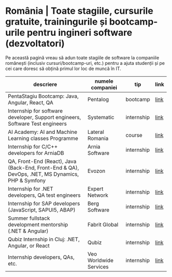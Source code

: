 # România | Toate stagiile, cursurile gratuite, trainingurile și bootcamp-urile pentru ingineri software (dezvoltatori)

Pe această pagină vreau să adun toate stagiile de software la companiile românești (inclusiv cursuri/bootcamp-uri, etc.)
pentru a ajuta studenții și pe cei care doresc să obțină primul lor loc de muncă în IT.

| descriere                                                                                        | numele companiei       | tip        | link                                                                                                                               |
|--------------------------------------------------------------------------------------------------|------------------------|------------|------------------------------------------------------------------------------------------------------------------------------------|
| PentaStagiu Bootcamp: Java, Angular, React, QA                                                   | Pentalog               | bootcamp   | [link](https://digital-platform.pentalog.com/pentastagiu-brasov-registration.html)                                                 |
| Internship for software developer, Support engineers, Software Test engineers                    | Systematic             | internship | [link](https://systematic.com/en-gb/careers/early-careers/internship-in-romania/)                                                  |
| AI Academy: AI and Machine Learning classes Programme                                            | Lateral Romania        | course     | [link](https://www.facebook.com/Lateral.Romania/photos/a.120557274809217/1114963732035228/)                                        |
| Internship for C/C++ developers for ArniaDB                                                      | Arnia Software         | internship | [link](https://www.arnia.com/jobs/internship-arniadb/)                                                                             |
| QA, Front-End (React), Java (Back-End, Front-End & QA), DevOps, .NET, MS Dynamics, PHP & Symfony | Evozon                 | internship | [link](https://www.evozon.com/internship-info/)                                                                                    |
| Internship for .NET developers, QA test engineers                                                | Expert Network         | internship | [link](https://expertnetwork.eu/careers-internships/)                                                                              |
| Internship for SAP developers (JavaScript, SAPUI5, ABAP)                                         | Berg Software          | internship | [link](https://www.linkedin.com/posts/berg-computers-srl_internship-sapdevelopment-opportunity-activity-6929684261557927936-ytCm/) |
| Summer fullstack development mentorship (.NET & Angular)                                         | Fabrit Global          | internship | [link](https://fabritglobal.com/careers/internship/)                                                                               |
| Qubiz Internship in Cluj: .NET, Angular, or React                                                | Qubiz                  | internship | [link](https://hey.qubiz.com/internship/)                                                                                          |
| Internship developers, QAs, etc.                                                                 | Veo Worldwide Services | internship | [link](https://veocareers.recruitee.com/entry-level-jobs-and-internships?utm_source=devstart.xyz)                                  |

